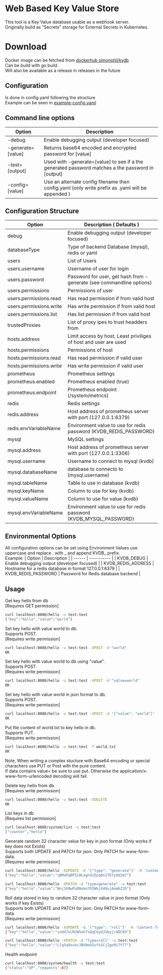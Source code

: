 # Web Based Key Value Store
This tool is a Key Value database usable as a webhook server.  
Originally build as "Secrets" storage for External Secrets in Kubernetes.  

# Download
Docker image can be fetched from [dockerhub simonstiil/kvdb](https://hub.docker.com/repository/docker/simonstiil/kvdb)  
Can be build with go build .  
Will also be available as a release in releases in the future

## Configuration
Is done in config.yaml following the structure  
Example can be seen in [example-config.yaml](./example-config.yaml) 

## Command line options
| Option | Description |
| ------ | ----------- |
| -debug | Enable debugging output (developer focused) |
| -generate=\[value\] | Returns base64 encoded and encrypted password for \[value\] |
| -test=\[output\] | Used with -generate=\[value\] to see if a the generated password matches a the password in \[output\] |
| -config=\[value\] | Use an alternate config filename then config.yaml (only write prefix as .yaml will be appended ) |

## Configuration Structure

| Option | Description ( Defaults ) |
| ------ | ----------- |
| debug | Enable debugging output (developer focused) |
| databaseType | Type of backend Database (mysql), redis or yaml |
| users | List of Users |
| users.username | Username of user for login |
| users.password | Password for user, get hash from -generate (see commandline options)  |
| users.permissions | Permissions of user |
| users.permissions.read | Has read permission if from valid host |
| users.permissions.write | Has write permission if from valid host |
| users.permissions.list | Has list permission if from valid host |
| trustedProxies | List of proxy ipes to trust headders from |
| hosts.address | Limit access by host, Least priviliges of host and user are used |
| hosts.permissions | Permissions of host |
| hosts.permissions.read | Has read permission if valid user |
| hosts.permissions.write | Has write permission if valid user |
| prometheus | Prometheus settings |
| prometheus.enabled | Prometheus enabled (true) |
| prometheus.endpoint | Prometheus endpoint (/system/metrics) |
| redis | Redis settings |
| redis.address | Host address of prometheus server with port (127.0.0.1:6379) |
| redis.envVariableName | Environment value to use for redis password (KVDB_REDIS_PASSWORD) |
| mysql | MySQL settings |
| mysql.address | Host address of prometheus server with port (127.0.0.1:3306) |
| mysql.username | Username to connect to mysql (kvdb) |
| mysql.databaseName | database to connecto to (mysql.username) |
| mysql.tableName | Table to use in database (kvdb) |
| mysql.keyName | Column  to use for key (kvdb) |
| mysql.valueName | Column  to use for value (kvdb) |
| mysql.envVariableName | Environment value to use for redis password (KVDB_MYSQL_PASSWORD) |

## Environmental Options

All configuration options can be set using Environment Values use uppercase and replace . with _ and append KVDB_ prefix.  
Example:
| Option | Description |
| ------ | ----------- |
| KVDB_DEBUG | Enable debugging output (developer focused) |
| KVDB_REDIS_ADDRESS | Hostname for a redis database in format 127.0.0.1:6379 |
| KVDB_REDIS_PASSWORD | Password for Redis database backend |

## Usage
Get key hello from db  
\[Requires GET permission\]  
```bash
curl localhost:8080/hello -u test:test
{"key":"hello","value":"world"}
```

Set key hello with value world to db.  
Supports POST.  
 \[Requires write permission\]  
```bash
curl localhost:8080/hello -u test:test -XPOST -d "world"
OK
```

Set key hello with value world to db using "value".  
Supports POST.  
 \[Requires write permission\]  
```bash
curl localhost:8080/hello -u test:test -XPOST -d "value=world"
OK
```

Set key hello with value world in json format to db.  
Supports POST.  
 \[Requires write permission\]  
```bash
curl localhost:8080/hello -u test:test -XPOST -d '{"value": "world"}' -H 'Content-Type: application/json'
OK
```

Put file content of world.txt to key hello in db.  
Supports PUT.  
 \[Requires write permission\]  
```bash
curl localhost:8080/hello -u test:test -T world.txt
OK
```

Note, When writing a complex stucture with Base64 encoding or special charachers use PUT or Post with the pure content.  
If data contains value= be sure to use put. Otherwise the application/x-www-form-urlencoded decoding will fail.

Delete key hello from db.  
\[Requires write permission\]  
```bash
curl localhost:8080/hello -u test:test -XDELETE
OK
```

List keys in db  
\[Requires list permission\]  
```bash
curl localhost:8080/system/list -u test:test
["counter","hello"]
```

Generate random 32 character value for key in json format (Only works if key does not Exists)  
Supports both UPDATE and PATCH for json. Only PATCH for www-form-data.  
\[Requires write permission\]  
```bash
curl localhost:8080/hello -XUPDATE -d '{"type": "generate"}' -H 'Content-Type: application/json' -u test:test
{"key":"hello","value":"sBMaPqBPILWLagndcEpq8n27EtydU2m7"}
```
```bash
curl localhost:8080/hello -XPATCH -d "type=generate" -u test:test
{"key":"hello","value":"Nnj169wPuONxmn7OIWkjX49ujAom6Z2O"}
```

Roll data stored in key to random 32 character value in json format (Only works if key Exists)  
Supports both UPDATE and PATCH for json. Only PATCH for www-form-data.  
\[Requires write permission\]  
```bash
curl localhost:8080/hello -XUPDATE -d '{"type": "roll"}' -H 'Content-Type: application/json' -u test:test
{"key":"hello","value":"vubU7vLMJWSeh7sQqCGydJSbyjr4DCRd"}
```
```bash
curl localhost:8080/hello -XPATCH -d "type=roll" -u test:test
{"key":"hello","value":"Llq5q9xuocJBVHoG5ufo1CjIgo9i7YT7"}
```

Health endpoint  
```bash
curl localhost:8080/system/health -u test:test
{"status":"UP","requests":87}
```